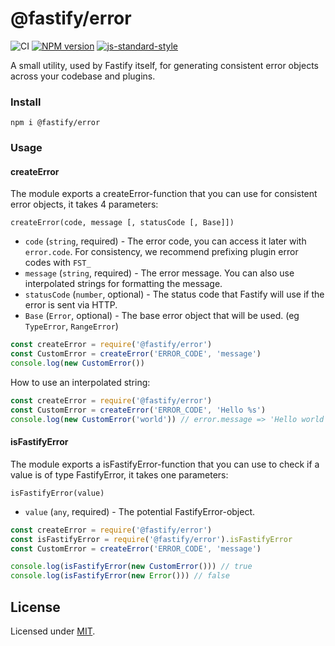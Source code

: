 # @fastify/error

![CI](https://github.com/fastify/fastify-error/workflows/CI/badge.svg)
[![NPM version](https://img.shields.io/npm/v/@fastify/error.svg?style=flat)](https://www.npmjs.com/package/@fastify/error)
[![js-standard-style](https://img.shields.io/badge/code%20style-standard-brightgreen.svg?style=flat)](https://standardjs.com/)

A small utility, used by Fastify itself, for generating consistent error objects across your codebase and plugins.

### Install
```
npm i @fastify/error
```

### Usage

#### createError

The module exports a createError-function that you can use for consistent error objects, it takes 4 parameters:

```
createError(code, message [, statusCode [, Base]])
```

- `code` (`string`, required) - The error code, you can access it later with `error.code`. For consistency, we recommend prefixing plugin error codes with `FST_`
- `message` (`string`, required) - The error message. You can also use interpolated strings for formatting the message.
- `statusCode` (`number`, optional) - The status code that Fastify will use if the error is sent via HTTP.
- `Base` (`Error`, optional) - The base error object that will be used. (eg `TypeError`, `RangeError`)

```js
const createError = require('@fastify/error')
const CustomError = createError('ERROR_CODE', 'message')
console.log(new CustomError())
```

How to use an interpolated string:
```js
const createError = require('@fastify/error')
const CustomError = createError('ERROR_CODE', 'Hello %s')
console.log(new CustomError('world')) // error.message => 'Hello world'
```

#### isFastifyError

The module exports a isFastifyError-function that you can use to check if a value is of type FastifyError, it takes one parameters:

```
isFastifyError(value)
```

- `value` (`any`, required) - The potential FastifyError-object.


```js
const createError = require('@fastify/error')
const isFastifyError = require('@fastify/error').isFastifyError
const CustomError = createError('ERROR_CODE', 'message')

console.log(isFastifyError(new CustomError())) // true
console.log(isFastifyError(new Error())) // false
```

## License

Licensed under [MIT](./LICENSE).
